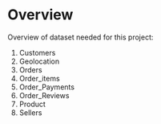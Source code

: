 # Overview 

Overview of dataset needed for this project:
1. Customers
2. Geolocation
3. Orders
4. Order_items
5. Order_Payments
6. Order_Reviews
7. Product
8. Sellers
